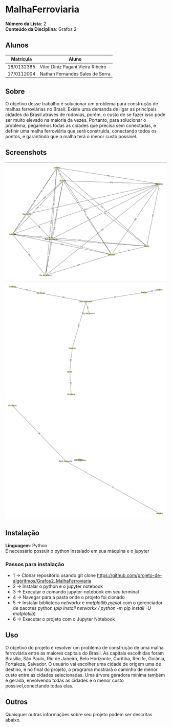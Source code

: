 

# MalhaFerroviaria

**Número da Lista**: 2<br>
**Conteúdo da Disciplina**: Grafos 2<br>

## Alunos
|Matrícula | Aluno |
| -- | -- |
| 18/0132385  |  Vitor Diniz Pagani Vieira Ribeiro |
| 17/0112004  |  Nathan Fernandes Sales de Serra |

## Sobre 
O objetivo desse trabalho é solucionar um problema para construção de malhas ferroviárias no Brasil. Existe uma demanda de ligar as principais cidades do Brasil através de rodovias, porém, o custo de se fazer isso pode ser muito elevado na maioria da vezes. Portanto, para solucionar o problema, pegaremos todas as cidades que precisa sem conectadas, e definir uma malha ferroviária que será construida, conectando todos os pontos, e garantindo que a malha terá o menor custo possível.

## Screenshots
<img src="/midias/Grafo.png" alt="Github" width="800"/>
<img src="/midias/Arvore.png" alt="Github" width="800"/>
<img src="/midias/Caminho.png" alt="Github" width="800"/>

## Instalação 
**Linguagem**: Python<br>
É necessário possuir o python instalado em sua máquina e o jupyter

### Passos para instalação
  *  1 -> Clonar repositório usando git clone https://github.com/projeto-de-algoritmos/Grafos2_MalhaFerroviaria
  *  2 -> Instalar o python e o jupyter notebook
  *  3 -> Executar o comando jupyter-notebook em seu terminal
  *  4 -> Navegar para a pasta onde o projeto foi clonado
  *  5 -> Instalar biblioteca _networkx_ e _matplotlib.pyplot_ com o gerenciador de pacotes python (_pip install networkx / python -m pip install -U matplotlib_)
  *  6 -> Executar o projeto com o Jupyter Notebook 

## Uso 
O objetivo do projeto é resolver um problema de construção de uma malha ferroviária entre as maiores capitais do Brasil. As capitais escolhidas foram Brasília, São Paulo, Rio de Janeiro, Belo Horizonte, Curitiba, Recife, Goiânia, Fortaleza, Salvador. O usuário vai escolher uma cidade de origem uma de destino, e no final do projeto, o programa mostrará o caminho de menor custo entre as cidades selecionadas. Uma árvore geradora mínima também é gerada, envolvendo todas as cidades e o menor custo possível,conectando todas elas.

## Outros 
Quaisquer outras informações sobre seu projeto podem ser descritas abaixo.




